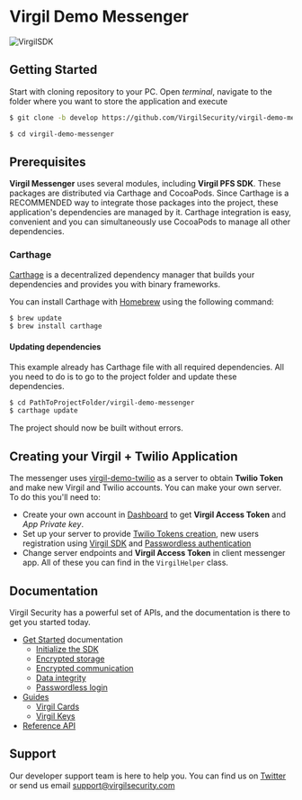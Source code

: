 # Virgil Demo Messenger

![VirgilSDK](https://cloud.githubusercontent.com/assets/6513916/19643783/bfbf78be-99f4-11e6-8d5a-a43394f2b9b2.png)

## Getting Started

Start with cloning repository to your PC. Open *terminal*, navigate to the folder where you want to store the application and execute
```bash
$ git clone -b develop https://github.com/VirgilSecurity/virgil-demo-messenger.git

$ cd virgil-demo-messenger
```

## Prerequisites
**Virgil Messenger** uses several modules, including **Virgil PFS SDK**. These packages are distributed via Carthage and CocoaPods. Since Carthage is a RECOMMENDED way to integrate those packages into the project, these application's dependencies are managed by it. Carthage integration is easy, convenient and you can simultaneously use CocoaPods to manage all other dependencies.

### Carthage

[Carthage](https://github.com/Carthage/Carthage) is a decentralized dependency manager that builds your dependencies and provides you with binary frameworks.

You can install Carthage with [Homebrew](http://brew.sh/) using the following command:

```bash
$ brew update
$ brew install carthage
```

#### Updating dependencies
This example already has Carthage file with all required dependencies. All you need to do is to go to the project folder and update these dependencies.

```bash 
$ cd PathToProjectFolder/virgil-demo-messenger
$ carthage update
```

The project should now be built without errors.

## Creating your Virgil + Twilio Application
The messenger uses [virgil-demo-twilio](https://github.com/VirgilSecurity/virgil-demo-twilio/tree/v2-backend) as a server to obtain **Twilio Token** and make new Virgil and Twilio accounts. You can make your own server. To do this you'll need to:
- Create your own account in [Dashboard](https://developer.virgilsecurity.com/account/signin) to get **Virgil Access Token** and *App Private key*.
- Set up your server to provide [Twilio Tokens creation](https://www.twilio.com/docs/api/chat/guides/create-tokens), new users registration using [Virgil SDK](https://developer.virgilsecurity.com/docs/swift/get-started/encrypted-communication) and [Passwordless authentication](https://developer.virgilsecurity.com/docs/ruby/get-started/passwordless-authentication#setup-your-server)
- Change server endpoints and **Virgil Access Token** in client messenger app. All of these you can find in the `VirgilHelper` class.

## Documentation

Virgil Security has a powerful set of APIs, and the documentation is there to get you started today.

* [Get Started][_getstarted_root] documentation
  * [Initialize the SDK][_initialize_root]
  * [Encrypted storage][_getstarted_storage]
  * [Encrypted communication][_getstarted_encryption]
  * [Data integrity][_getstarted_data_integrity]
  * [Passwordless login][_getstarted_passwordless_login]
* [Guides][_guides]
  * [Virgil Cards][_guide_virgil_cards]
  * [Virgil Keys][_guide_virgil_keys]
* [Reference API][_reference_api]

## Support

Our developer support team is here to help you. You can find us on [Twitter](https://twitter.com/virgilsecurity) or send us email support@virgilsecurity.com

[__support_email]: https://google.com.ua/
[_getstarted_root]: https://developer.virgilsecurity.com/docs/swift/get-started
[_getstarted]: https://developer.virgilsecurity.com/docs/swift/guides
[_getstarted_encryption]: https://developer.virgilsecurity.com/docs/swift/get-started/encrypted-communication
[_getstarted_storage]: https://developer.virgilsecurity.com/docs/swift/get-started/encrypted-storage
[_getstarted_data_integrity]: https://developer.virgilsecurity.com/docs/swift/get-started/data-integrity
[_getstarted_passwordless_login]: https://developer.virgilsecurity.com/docs/swift/get-started/passwordless-authentication
[_guides]: https://developer.virgilsecurity.com/docs/swift/guides
[_guide_initialization]: https://developer.virgilsecurity.com/docs/swift/guides/settings/install-sdk
[_guide_virgil_cards]: https://developer.virgilsecurity.com/docs/swift/guides/virgil-card/creating
[_guide_virgil_keys]: https://developer.virgilsecurity.com/docs/swift/guides/virgil-key/generating
[_guide_encryption]: https://developer.virgilsecurity.com/docs/swift/guides/encryption/encrypting
[_initialize_root]: https://developer.virgilsecurity.com/docs/swift/guides/settings/initialize-sdk-on-client
[_reference_api]: http://virgilsecurity.github.io/virgil-sdk-x/
